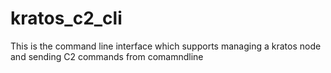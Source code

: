 # kratos_c2_cli
This is the command line interface which supports managing a kratos node and sending C2 commands from comamndline
